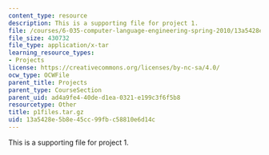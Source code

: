 ```yaml
---
content_type: resource
description: This is a supporting file for project 1.
file: /courses/6-035-computer-language-engineering-spring-2010/13a5428e5b8e45cc99fbc58810e6d14c_p1files.tar.gz
file_size: 430732
file_type: application/x-tar
learning_resource_types:
- Projects
license: https://creativecommons.org/licenses/by-nc-sa/4.0/
ocw_type: OCWFile
parent_title: Projects
parent_type: CourseSection
parent_uid: ad4a9fe4-40de-d1ea-0321-e199c3f6f5b8
resourcetype: Other
title: p1files.tar.gz
uid: 13a5428e-5b8e-45cc-99fb-c58810e6d14c
---
```

This is a supporting file for project 1.